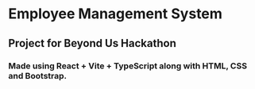 # Employee Management System
## Project for Beyond Us Hackathon
### Made using React + Vite + TypeScript along with HTML, CSS and Bootstrap.

